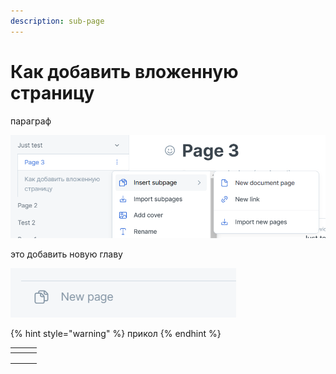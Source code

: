 ```yaml
---
description: sub-page
---
```


# Как добавить вложенную страницу

параграф

<img src="../../.gitbook/assets/image.png" alt="" data-size="original">



это добавить новую главу

![](<../../.gitbook/assets/image (1).png>)



{% hint style="warning" %}
прикол
{% endhint %}

<table data-view="cards"><thead><tr><th></th><th></th><th></th></tr></thead><tbody><tr><td></td><td></td><td></td></tr><tr><td></td><td></td><td></td></tr><tr><td></td><td></td><td></td></tr></tbody></table>



